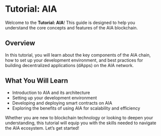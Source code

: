 # Tutorial: AIA

Welcome to the **Tutorial: AIA**! This guide is designed to help you understand the core concepts and features of the AIA blockchain.

## Overview

In this tutorial, you will learn about the key components of the AIA chain, how to set up your development environment, and best practices for building decentralized applications (dApps) on the AIA network.

## What You Will Learn

- Introduction to AIA and its architecture
- Setting up your development environment
- Developing and deploying smart contracts on AIA
- Exploring the benefits of using AIA for scalability and efficiency

Whether you are new to blockchain technology or looking to deepen your understanding, this tutorial will equip you with the skills needed to navigate the AIA ecosystem. Let’s get started!
